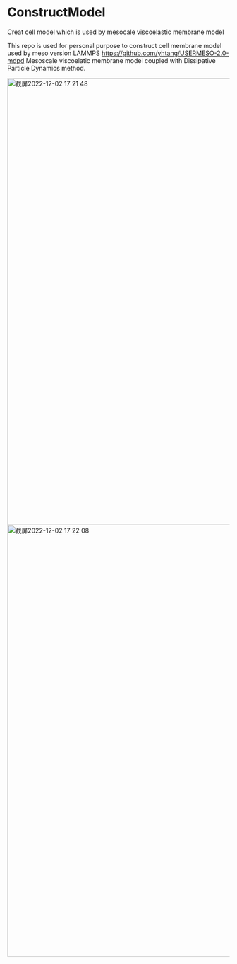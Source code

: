 # ConstructModel
Creat cell model which is used by mesocale viscoelastic membrane model

This repo is used for personal purpose to construct cell membrane model used by meso version LAMMPS https://github.com/yhtang/USERMESO-2.0-mdpd
Mesoscale viscoelatic membrane model coupled with Dissipative Particle Dynamics method.

<img width="1011" alt="截屏2022-12-02 17 21 48" src="https://user-images.githubusercontent.com/50223303/205248439-4f7a76da-bb52-4e55-8d79-745fb3c6431b.png">
<img width="977" alt="截屏2022-12-02 17 22 08" src="https://user-images.githubusercontent.com/50223303/205248496-4a6a6267-c7cf-4c6a-8490-78a93d925820.png">
